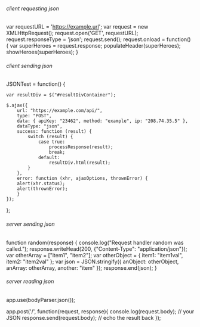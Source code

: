 
###### client requesting json
var requestURL = 'https://example.url';
var request = new XMLHttpRequest();
request.open('GET', requestURL);
request.responseType = 'json';
request.send();
request.onload = function() {
  var superHeroes = request.response;
  populateHeader(superHeroes);
  showHeroes(superHeroes);
}

###### client sending json
JSONTest = function() {

    var resultDiv = $("#resultDivContainer");

    $.ajax({
        url: "https://example.com/api/",
        type: "POST",
        data: { apiKey: "23462", method: "example", ip: "208.74.35.5" },
        dataType: "json",
        success: function (result) {
            switch (result) {
                case true:
                    processResponse(result);
                    break;
                default:
                    resultDiv.html(result);
            }
        },
        error: function (xhr, ajaxOptions, thrownError) {
        alert(xhr.status);
        alert(thrownError);
        }
    });
};

###### server sending json
function random(response) {
  console.log("Request handler random was called.");
  response.writeHead(200, {"Content-Type": "application/json"});
  var otherArray = ["item1", "item2"];
  var otherObject = { item1: "item1val", item2: "item2val" };
  var json = JSON.stringify({
    anObject: otherObject,
    anArray: otherArray,
    another: "item"
  });
  response.end(json);
}

###### server reading json
app.use(bodyParser.json());

app.post('/', function(request, response){
  console.log(request.body);      // your JSON
   response.send(request.body);    // echo the result back
});
